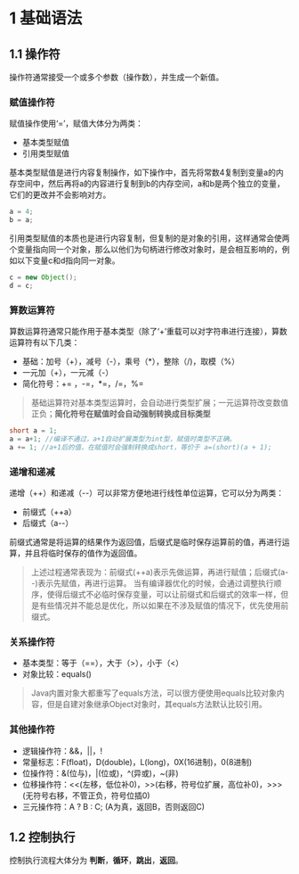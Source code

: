 # 1 基础语法

## 1.1 操作符

操作符通常接受一个或多个参数（操作数），并生成一个新值。

### 赋值操作符

赋值操作使用‘=’，赋值大体分为两类：
- 基本类型赋值
- 引用类型赋值

基本类型赋值是进行内容复制操作，如下操作中，首先将常数4复制到变量a的内存空间中，然后再将a的内容进行复制到b的内存空间，a和b是两个独立的变量，它们的更改并不会影响对方。
```java
a = 4;
b = a;
```

引用类型赋值的本质也是进行内容复制，但复制的是对象的引用，这样通常会使两个变量指向同一个对象，那么以他们为句柄进行修改对象时，是会相互影响的，例如以下变量c和d指向同一对象。
```java
c = new Object();
d = c;
```
### 算数运算符

算数运算符通常只能作用于基本类型（除了‘+’重载可以对字符串进行连接），算数运算符有以下几类：

- 基础：加号（+），减号（-），乘号（*），整除（/)，取模（%）
- 一元加（+），一元减（-）
- 简化符号：+= ，-=，*=，/=，%=

> 基础运算符对基本类型运算时，会自动进行类型扩展；一元运算符改变数值正负；**简化符号在赋值时会自动强制转换成目标类型**

```java
short a = 1;
a = a+1; //编译不通过，a+1自动扩展类型为int型，赋值时类型不正确。
a += 1; //a+1后的值，在赋值时会强制转换成short，等价于 a=(short)(a + 1);
```
### 递增和递减

递增（++）和递减（--）可以非常方便地进行线性单位运算，它可以分为两类：
- 前缀式（++a）
- 后缀式（a--）

前缀式通常是将运算的结果作为返回值，后缀式是临时保存运算前的值，再进行运算，并且将临时保存的值作为返回值。
> 上述过程通常表现为：前缀式(++a)表示先做运算，再进行赋值；后缀式(a--)表示先赋值，再进行运算。
> 当有编译器优化的时候，会通过调整执行顺序，使得后缀式不必临时保存变量，可以让前缀式和后缀式的效率一样，但是有些情况并不能总是优化，所以如果在不涉及赋值的情况下，优先使用前缀式。

### 关系操作符

- 基本类型：等于（==），大于（>），小于（<）
- 对象比较：equals()

> Java内置对象大都重写了equals方法，可以很方便使用equals比较对象内容，但是自建对象继承Object对象时，其equals方法默认比较引用。

### 其他操作符

- 逻辑操作符：&&，||，!
- 常量标志：F(float)，D(double)，L(long)，0X(16进制)，0(8进制)
- 位操作符：&(位与)，|(位或)，^(异或)，~(非)
- 位移操作符：<<(左移，低位补0)，>>(右移，符号位扩展，高位补0)，>>>(无符号右移，不管正负，符号位插0)
- 三元操作符：A ? B : C; (A为真，返回B，否则返回C)
  

## 1.2 控制执行
控制执行流程大体分为 **判断**，**循环**，**跳出**，**返回**。

